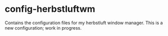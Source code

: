 # config-herbstluftwm
Contains the configuration files for my herbstluft window manager.
This is a new configuration; work in progress.
